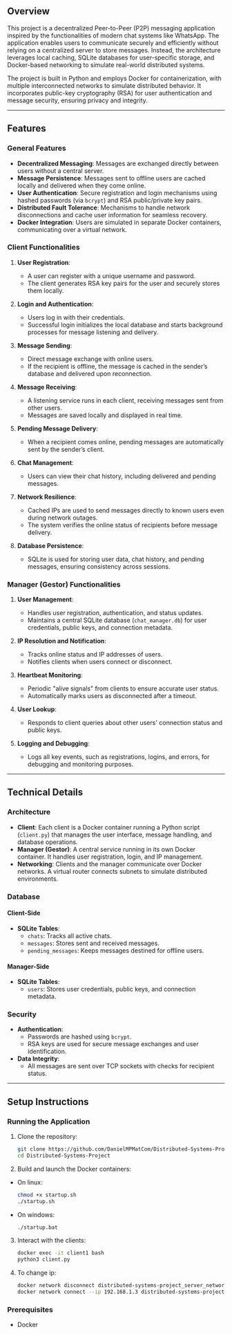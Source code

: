 ## Overview

This project is a decentralized Peer-to-Peer (P2P) messaging application inspired by the functionalities of modern chat systems like WhatsApp. The application enables users to communicate securely and efficiently without relying on a centralized server to store messages. Instead, the architecture leverages local caching, SQLite databases for user-specific storage, and Docker-based networking to simulate real-world distributed systems.

The project is built in Python and employs Docker for containerization, with multiple interconnected networks to simulate distributed behavior. It incorporates public-key cryptography (RSA) for user authentication and message security, ensuring privacy and integrity.

---

## Features

### General Features

- **Decentralized Messaging**: Messages are exchanged directly between users without a central server.
- **Message Persistence**: Messages sent to offline users are cached locally and delivered when they come online.
- **User Authentication**: Secure registration and login mechanisms using hashed passwords (via `bcrypt`) and RSA public/private key pairs.
- **Distributed Fault Tolerance**: Mechanisms to handle network disconnections and cache user information for seamless recovery.
- **Docker Integration**: Users are simulated in separate Docker containers, communicating over a virtual network.

### Client Functionalities

1. **User Registration**:

   - A user can register with a unique username and password.
   - The client generates RSA key pairs for the user and securely stores them locally.
2. **Login and Authentication**:

   - Users log in with their credentials.
   - Successful login initializes the local database and starts background processes for message listening and delivery.
3. **Message Sending**:

   - Direct message exchange with online users.
   - If the recipient is offline, the message is cached in the sender’s database and delivered upon reconnection.
4. **Message Receiving**:

   - A listening service runs in each client, receiving messages sent from other users.
   - Messages are saved locally and displayed in real time.
5. **Pending Message Delivery**:

   - When a recipient comes online, pending messages are automatically sent by the sender’s client.
6. **Chat Management**:

   - Users can view their chat history, including delivered and pending messages.
7. **Network Resilience**:

   - Cached IPs are used to send messages directly to known users even during network outages.
   - The system verifies the online status of recipients before message delivery.
8. **Database Persistence**:

   - SQLite is used for storing user data, chat history, and pending messages, ensuring consistency across sessions.

### Manager (Gestor) Functionalities

1. **User Management**:

   - Handles user registration, authentication, and status updates.
   - Maintains a central SQLite database (`chat_manager.db`) for user credentials, public keys, and connection metadata.
2. **IP Resolution and Notification**:

   - Tracks online status and IP addresses of users.
   - Notifies clients when users connect or disconnect.
3. **Heartbeat Monitoring**:

   - Periodic "alive signals" from clients to ensure accurate user status.
   - Automatically marks users as disconnected after a timeout.
4. **User Lookup**:

   - Responds to client queries about other users' connection status and public keys.
5. **Logging and Debugging**:

   - Logs all key events, such as registrations, logins, and errors, for debugging and monitoring purposes.

---

## Technical Details

### Architecture

- **Client**: Each client is a Docker container running a Python script (`client.py`) that manages the user interface, message handling, and database operations.
- **Manager (Gestor)**: A central service running in its own Docker container. It handles user registration, login, and IP management.
- **Networking**: Clients and the manager communicate over Docker networks. A virtual router connects subnets to simulate distributed environments.

### Database

#### Client-Side

- **SQLite Tables**:
  - `chats`: Tracks all active chats.
  - `messages`: Stores sent and received messages.
  - `pending_messages`: Keeps messages destined for offline users.

#### Manager-Side

- **SQLite Tables**:
  - `users`: Stores user credentials, public keys, and connection metadata.

### Security

- **Authentication**:
  - Passwords are hashed using `bcrypt`.
  - RSA keys are used for secure message exchanges and user identification.
- **Data Integrity**:
  - All messages are sent over TCP sockets with checks for recipient status.

---

## Setup Instructions

### Running the Application

1. Clone the repository:

   ```bash
   git clone https://github.com/DanielMPMatCom/Distributed-Systems-Project.git
   cd Distributed-Systems-Project
   ```
2. Build and launch the Docker containers:

- On linux:

  ```bash
  chmod +x startup.sh
  ./startup.sh
  ```
- On windows:

  ```bash
  ./startup.bat
  ```

3. Interact with the clients:

   ```bash
   docker exec -it client1 bash
   python3 client.py
   ```
4. To change ip:

   ```bash
   docker network disconnect distributed-systems-project_server_network server
   docker network connect --ip 192.168.1.3 distributed-systems-project_server_network server
   ```

### Prerequisites

- Docker

